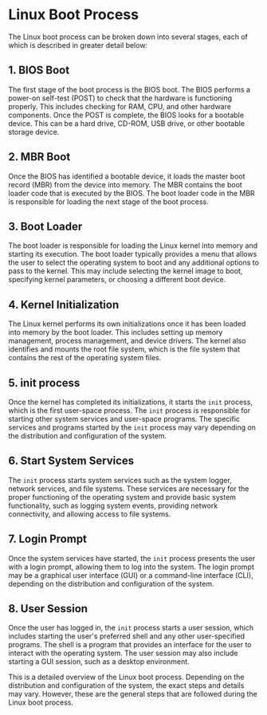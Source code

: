 # Linux Boot Process

The Linux boot process can be broken down into several stages, each of which is described in greater detail below:

## 1. BIOS Boot
The first stage of the boot process is the BIOS boot. The BIOS performs a power-on self-test (POST) to check that the hardware is functioning properly. This includes checking for RAM, CPU, and other hardware components. Once the POST is complete, the BIOS looks for a bootable device. This can be a hard drive, CD-ROM, USB drive, or other bootable storage device.

## 2. MBR Boot
Once the BIOS has identified a bootable device, it loads the master boot record (MBR) from the device into memory. The MBR contains the boot loader code that is executed by the BIOS. The boot loader code in the MBR is responsible for loading the next stage of the boot process.

## 3. Boot Loader
The boot loader is responsible for loading the Linux kernel into memory and starting its execution. The boot loader typically provides a menu that allows the user to select the operating system to boot and any additional options to pass to the kernel. This may include selecting the kernel image to boot, specifying kernel parameters, or choosing a different boot device.

## 4. Kernel Initialization
The Linux kernel performs its own initializations once it has been loaded into memory by the boot loader. This includes setting up memory management, process management, and device drivers. The kernel also identifies and mounts the root file system, which is the file system that contains the rest of the operating system files.

## 5. init process
Once the kernel has completed its initializations, it starts the `init` process, which is the first user-space process. The `init` process is responsible for starting other system services and user-space programs. The specific services and programs started by the `init` process may vary depending on the distribution and configuration of the system.

## 6. Start System Services
The `init` process starts system services such as the system logger, network services, and file systems. These services are necessary for the proper functioning of the operating system and provide basic system functionality, such as logging system events, providing network connectivity, and allowing access to file systems.

## 7. Login Prompt
Once the system services have started, the `init` process presents the user with a login prompt, allowing them to log into the system. The login prompt may be a graphical user interface (GUI) or a command-line interface (CLI), depending on the distribution and configuration of the system.

## 8. User Session
Once the user has logged in, the `init` process starts a user session, which includes starting the user's preferred shell and any other user-specified programs. The shell is a program that provides an interface for the user to interact with the operating system. The user session may also include starting a GUI session, such as a desktop environment.

This is a detailed overview of the Linux boot process. Depending on the distribution and configuration of the system, the exact steps and details may vary. However, these are the general steps that are followed during the Linux boot process.
